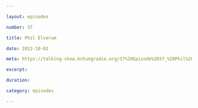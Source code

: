 ```yaml
---

layout: episodes

number: 37

title: Phil Elverum

date: 2012-10-02

meta: https://talking-show.kchungradio.org/37%20Episode%2037_%20Phil%20Elverum.mp3

excerpt: 

duration: 

category: episodes

---
```


